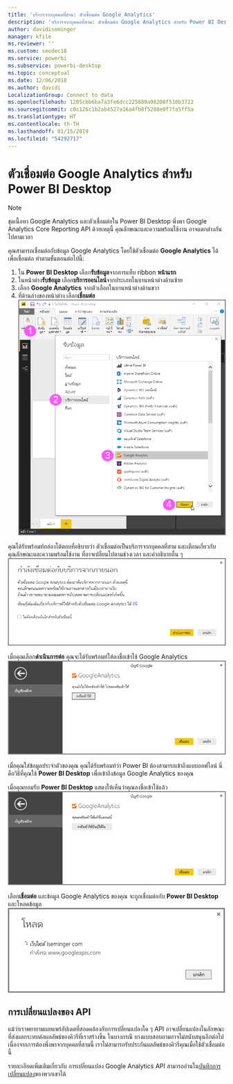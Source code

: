 ```yaml
---
title: 'บริการจากบุคคลที่สาม: ตัวเชื่อมต่อ Google Analytics'
description: 'บริการจากบุคคลที่สาม: ตัวเชื่อมต่อ Google Analytics สำหรับ Power BI Desktop'
author: davidiseminger
manager: kfile
ms.reviewer: ''
ms.custom: seodec18
ms.service: powerbi
ms.subservice: powerbi-desktop
ms.topic: conceptual
ms.date: 12/06/2018
ms.author: davidi
LocalizationGroup: Connect to data
ms.openlocfilehash: 1205cbb6ba7a3fe6dcc225889a98208f510b3722
ms.sourcegitcommit: c8c126c1b2ab4527a16a4fb8f5208e0f7fa5ff5a
ms.translationtype: HT
ms.contentlocale: th-TH
ms.lasthandoff: 01/15/2019
ms.locfileid: "54292717"
---
```

# <a name="google-analytics-connector-for-power-bi-desktop"></a>ตัวเชื่อมต่อ Google Analytics สำหรับ Power BI Desktop
> [!NOTE]
> ชุดเนื้อหา Google Analytics และตัวเชื่อมต่อใน Power BI Desktop พึ่งพา Google Analytics Core Reporting API ด้วยเหตุนี้ คุณลักษณะและความพร้อมใช้งาน อาจแตกต่างกันไปตามเวลา

คุณสามารถเชื่อมต่อกับข้อมูล Google Analytics โดยใช้ตัวเชื่อมต่อ **Google Analytics** ได้ เพื่อเชื่อมต่อ ทำตามขั้นตอนต่อไปนี้:

1. ใน **Power BI Desktop** เลือก**รับข้อมูล**จากการแท็บ ribbon **หน้าแรก**
2. ในหน้าต่าง**รับข้อมูล** เลือก**บริการออนไลน์**จากประเภทในบานหน้าต่างด้านซ้าย
3. เลือก **Google Analytics** จากตัวเลือกในบานหน้าต่างด้านขวา
4. ที่ด้านล่างของหน้าต่าง เลือก**เชื่อมต่อ**  
   ![](media/service-google-analytics-connector/tps_googleanalytics_1.png)

คุณได้รับพร้อมท์กล่องโต้ตอบที่อธิบายว่า ตัวเชื่อมต่อเป็นบริการจากบุคคลที่สาม และเตือนเกี่ยวกับคุณลักษณะและความพร้อมใช้งาน ที่อาจเปลี่ยนไปตามช่วงเวลา และคำอธิบายอื่น ๆ  
![](media/service-google-analytics-connector/tps_googleanalytics_2.png)

เมื่อคุณเลือก**ดำเนินการต่อ** คุณจะได้รับพร้อมท์ให้ลงชื่อเข้าใช้ Google Analytics  
![](media/service-google-analytics-connector/tps_googleanalytics_3.png)

เมื่อคุณใส่ข้อมูลประจำตัวของคุณ คุณได้รับพร้อมท์ว่า Power BI ต้องสามารถเข้าถึงแบบออฟไลน์ นี่คือวิธีที่คุณใช้ **Power BI Desktop** เพื่อเข้าถึงข้อมูล Google Analytics ของคุณ  

เมื่อคุณยอมรับ **Power BI Desktop** แสดงให้เห็นว่าคุณลงชื่อเข้าใช้แล้ว  
![](media/service-google-analytics-connector/tps_googleanalytics_5.png)

เลือก**เชื่อมต่อ** และข้อมูล Google Analytics ของคุณ จะถูกเชื่อมต่อกับ **Power BI Desktop** และโหลดข้อมูล  
![](media/service-google-analytics-connector/tps_googleanalytics_6.png)

## <a name="changes-to-the-api"></a>การเปลี่ยนแปลงของ API
แม้ว่าเราพยายามเผยแพร่อัปเดตที่สอดคล้องกับการเปลี่ยนแปลงใด ๆ API อาจเปลี่ยนแปลงในลักษณะที่ส่งผลกระทบต่อผลลัพธ์ของคิวรีที่เราสร้างขึ้น ในบางกรณี บางแบบสอบถามอาจไม่สนับสนุนอีกต่อไป เนื่องจากการต้องพึ่งพาจากบุคคลที่สามนี้ เราไม่สามารถรับประกันผลลัพธ์ของคิวรีคุณเมื่อใช้ตัวเชื่อมต่อนี้

รายละเอียดเพิ่มเติมเกี่ยวกับ การเปลี่ยนแปลง Google Analytics API สามารถอ่านใน[บันทึกการเปลี่ยนแปลง](https://developers.google.com/analytics/devguides/changelog)ของพวกเขาได้

